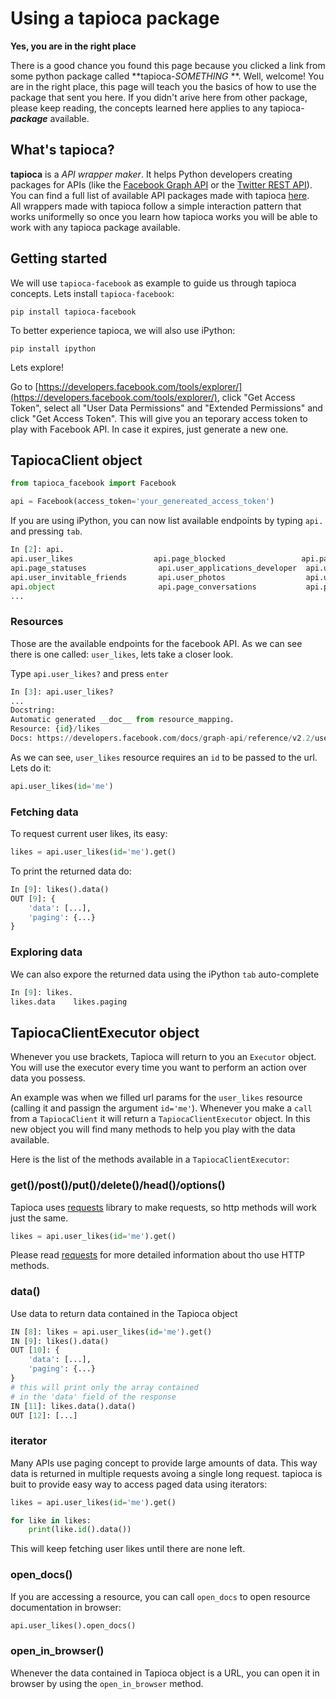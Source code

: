 # Using a tapioca package

**Yes, you are in the right place**

There is a good chance you found this page because you clicked a link from some python package called **tapioca-*SOMETHING* **. Well, welcome! You are in the right place, this page will teach you the basics of how to use the package that sent you here. If you didn't arive here from other package, please keep reading, the concepts learned here applies to any tapioca-***package*** available.

## What's tapioca?

**tapioca** is a *API wrapper maker*. It helps Python developers creating packages for APIs (like the [Facebook Graph API](flavours.html#facebook) or the [Twitter REST API](flavours.html#twitter)). You can find a full list of available API packages made with tapioca [here](flavours.md).  
All wrappers made with tapioca follow a simple interaction pattern that works uniformelly so once you learn how tapioca works you will be able to work with any tapioca package available.

## Getting started

We will use ```tapioca-facebook``` as example to guide us through tapioca concepts.
Lets install ```tapioca-facebook```:
```
pip install tapioca-facebook
```
To better experience tapioca, we will also use iPython:
```
pip install ipython
```
Lets explore!  

Go to [https://developers.facebook.com/tools/explorer/](https://developers.facebook.com/tools/explorer/), click "Get Access Token", select all "User Data Permissions" and "Extended Permissions" and click "Get Access Token". This will give you an teporary access token to play with Facebook API. In case it expires, just generate a new one.

## TapiocaClient object

``` python
from tapioca_facebook import Facebook

api = Facebook(access_token='your_genereated_access_token')

```

If you are using iPython, you can now list available endpoints by typing ```api.``` and pressing ```tab```.

``` python
In [2]: api.
api.user_likes                  api.page_blocked                 api.page_locations
api.page_statuses                api.user_applications_developer  api.user_friends
api.user_invitable_friends       api.user_photos                  api.user_videos
api.object                       api.page_conversations           api.page_milestones
...
```

### Resources

Those are the available endpoints for the facebook API. As we can see there is one called: ```user_likes```, lets take a closer look.

Type ```api.user_likes?``` and press ```enter```

``` python
In [3]: api.user_likes?
...
Docstring:
Automatic generated __doc__ from resource_mapping.
Resource: {id}/likes
Docs: https://developers.facebook.com/docs/graph-api/reference/v2.2/user/likes
```

As we can see, ```user_likes``` resource requires an ```id``` to be passed to the url. Lets do it:

``` python
api.user_likes(id='me')

```

### Fetching data

To request current user likes, its easy:

``` python
likes = api.user_likes(id='me').get()
```

To print the returned data do:

``` python
In [9]: likes().data()
OUT [9]: {
    'data': [...],
    'paging': {...}
}
```

### Exploring data

We can also expore the returned data using the iPython ```tab``` auto-complete

``` python
In [9]: likes.
likes.data    likes.paging
```

## TapiocaClientExecutor object

Whenever you use brackets, Tapioca will return to you an ```Executor``` object. You will use the executor every time you want to perform an action over data you possess. 

An example was when we filled url params for the ```user_likes``` resource (calling it and passign the argument ``id='me'``). Whenever you make a ``call`` from a ``TapiocaClient`` it will return a ``TapiocaClientExecutor`` object. In this new object you will find many methods to help you play with the data available.

Here is the list of the methods available in a ``TapiocaClientExecutor``:

### get()/post()/put()/delete()/head()/options()

Tapioca uses [requests](http://docs.python-requests.org/en/latest/) library to make requests, so http methods will work just the same. 
``` python
likes = api.user_likes(id='me').get()
```
Please read [requests](http://docs.python-requests.org/en/latest/) for more detailed information about tho use HTTP methods. 

### data()
Use data to return data contained in the Tapioca object
``` python
IN [8]: likes = api.user_likes(id='me').get()
IN [9]: likes().data()
OUT [10]: {
    'data': [...],
    'paging': {...}
}
# this will print only the array contained 
# in the 'data' field of the response
IN [11]: likes.data().data()
OUT [12]: [...]
```

### iterator

Many APIs use paging concept to provide large amounts of data. This way data is returned in multiple requests avoing a single long request.
tapioca is buit to provide easy way to access paged data using iterators:

``` python
likes = api.user_likes(id='me').get()

for like in likes:
    print(like.id().data())
```
This will keep fetching user likes until there are none left.

### open_docs()

If you are accessing a resource, you can call ```open_docs``` to open resource documentation in browser:

``` python
api.user_likes().open_docs()
```

### open_in_browser()

Whenever the data contained in Tapioca object is a URL, you can open it in browser by using the ```open_in_browser``` method.
